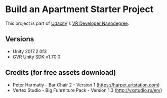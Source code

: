 # Build an Apartment Starter Project

This project is part of [Udacity](https://www.udacity.com "Udacity - Be in demand")'s [VR Developer Nanodegree](https://www.udacity.com/course/vr-developer-nanodegree--nd017).

## Versions
- Unity 2017.2.0f3
- GVR Unity SDK v1.70.0

## Credits (for free assets download)
- Peter Harmatiy - Bar Chair 2 - Version 1 (https://harpet.artstation.com)
- Vertex Studio - Big Funrniture Pack - Version 1.3 (http://vxstudio.ru/en/)